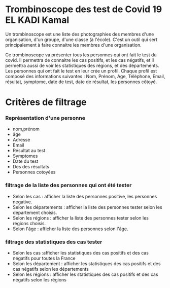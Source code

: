 # Trombinoscope des test de Covid 19 EL KADI Kamal
Un trombinoscope est une liste des photographies des membres d'une organisation, d'un groupe, d'une classe (à l'école). C'est un outil qui sert principalement à faire connaitre les membres d'une organisation.

Ce trombinoscope va présenter tous les personnes qui ont fait le test du covid. Il permettra de connaitre les cas positifs, et les cas négatifs, et il permettra aussi de voir les statistiques des régions, et des départements.
Les personnes qui ont fait le test en leur crée un profil. Chaque profil est composé des informations suivantes : Nom, Prénom, Age, Téléphone, Email, résultat, symptome, date de test, date de résultat, les personnes côtoyé.

# Critères de filtrage
### Représentation d'une personne
- nom,prénom
- âge
- Adresse
- Email
- Résultat au test
- Symptomes
- Date du test
- Des des résultats
- Personnes cotoyées

### filtrage de la liste des personnes qui ont été tester
- Selon les cas : afficher la liste des personnes positive, les personnes negative.
- Selon les départements : afficher la liste des personnes tester selon les département choisis.
- Selon les régions : afficher la liste des personnes tester selon les régions choisis.
- Selon l'âge : afficher la liste des personnes selon l'âge.

### filtrage des statistiques des cas tester
- Selon les cas :afficher les statistiques des cas positifs et des cas négatifs pour toutes la France
- Selon les département : afficher les statistiques des cas positifs et des cas négatifs selon les départements
- Selon les régions : afficher les statistiques des cas positifs et des cas négatifs selon les régions



